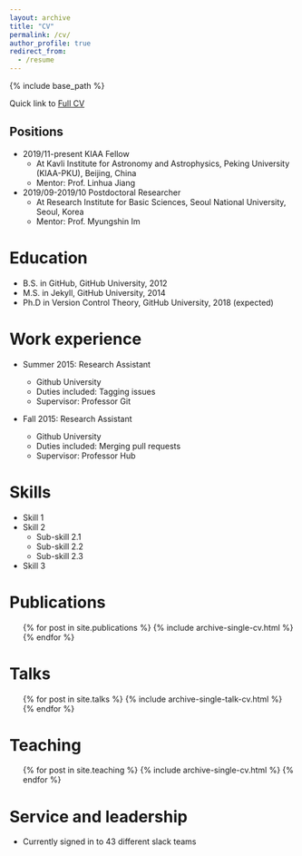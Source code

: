 ```yaml
---
layout: archive
title: "CV"
permalink: /cv/
author_profile: true
redirect_from:
  - /resume
---
```


{% include base_path %}

Quick link to [Full CV](http://yongjungkim.github.io/files/CV_YongjungKim.pdf)

## Positions
* 2019/11-present KIAA Fellow
  * At Kavli Institute for Astronomy and Astrophysics, Peking University (KIAA-PKU), Beijing, China
  * Mentor: Prof. Linhua Jiang
* 2019/09-2019/10 Postdoctoral Researcher
  * At Research Institute for Basic Sciences, Seoul National University, Seoul, Korea
  * Mentor: Prof. Myungshin Im

Education
======
* B.S. in GitHub, GitHub University, 2012
* M.S. in Jekyll, GitHub University, 2014
* Ph.D in Version Control Theory, GitHub University, 2018 (expected)

Work experience
======
* Summer 2015: Research Assistant
  * Github University
  * Duties included: Tagging issues
  * Supervisor: Professor Git

* Fall 2015: Research Assistant
  * Github University
  * Duties included: Merging pull requests
  * Supervisor: Professor Hub
  
Skills
======
* Skill 1
* Skill 2
  * Sub-skill 2.1
  * Sub-skill 2.2
  * Sub-skill 2.3
* Skill 3

Publications
======
  <ul>{% for post in site.publications %}
    {% include archive-single-cv.html %}
  {% endfor %}</ul>
  
Talks
======
  <ul>{% for post in site.talks %}
    {% include archive-single-talk-cv.html %}
  {% endfor %}</ul>
  
Teaching
======
  <ul>{% for post in site.teaching %}
    {% include archive-single-cv.html %}
  {% endfor %}</ul>
  
Service and leadership
======
* Currently signed in to 43 different slack teams
